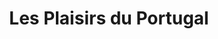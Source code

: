 ---
title: "Les Plaisirs du Portugal"
url: /cusset/les-plaisirs-du-portugal/
shop: magasin de campagne
---